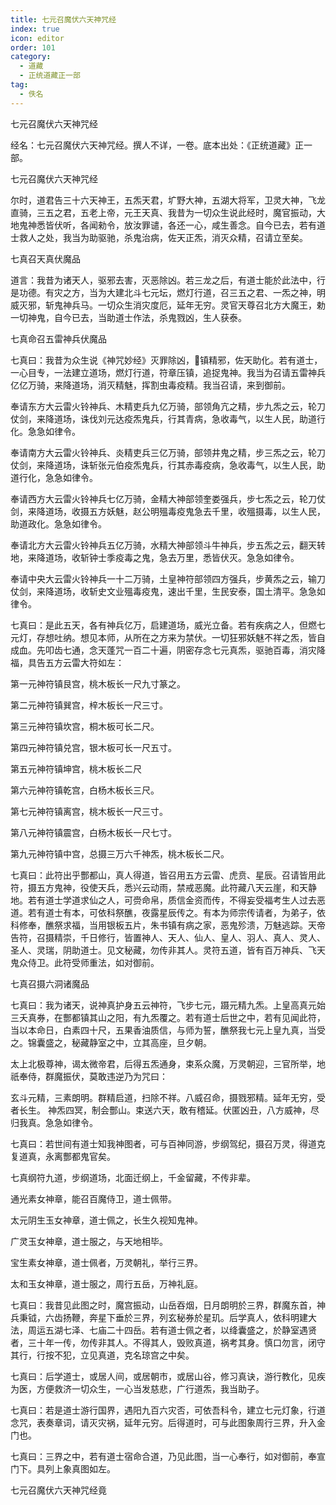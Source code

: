 ```yaml
---
title: 七元召魔伏六天神咒经
index: true
icon: editor
order: 101
category:
  - 道藏
  - 正统道藏正一部
tag:
  - 佚名
---
```


七元召魔伏六天神咒经  

经名：七元召魔伏六天神咒经。撰人不详，一卷。底本出处：《正统道藏》正一部。  

七元召魔伏六天神咒经  

尔时，道君告三十六天神王，五炁天君，圹野大神，五湖大将军，卫灵大神，飞龙直骑，三五之君，五老上帝，元王天真、我昔为一切众生说此经时，魔官振动，大地鬼神悉皆伏听，各闻勑令，放汝罪谴，各还一心，咸生善念。自今已去，若有道士救人之处，我当为助驱驰，杀鬼治病，佐天正炁，消灭众精，召请立至矣。  

七真召天真伏魔品  

道言：我昔为诸天人，驱邪去害，灭恶除凶。若三龙之后，有道士能於此法中，行是功德。有灾之方，当为大建北斗七元坛，燃灯行道，召三五之君、一炁之神，明威灭邪，斩鬼神兵马。一切众生消灾度厄，延年无穷。灵官天尊召北方大魔王，勅一切神鬼，自今已去，当助道士作法，杀鬼戮凶，生人获泰。  

七真命召五雷神兵伏魔品  

七真曰：我昔为众生说《神咒妙经》灭罪除凶，镇精邪，佐天助化。若有道士，一心目专，一法建立道场，燃灯行道，符章压镇，追捉鬼神。我当为召请五雷神兵亿亿万骑，来降道场，消灭精魅，挥割虫毒疫精。我当召请，来到御前。  

奉请东方大云雷火铃神兵、木精吏兵九亿万骑，部领角亢之精，步九炁之云，轮刀仗剑，来降道场，诛伐刘元达疫炁鬼兵，行其青病，急收毒气，以生人民，助道行化。急急如律令。  

奉请南方大云雷火铃神兵、炎精吏兵三亿万骑，部领井鬼之精，步三炁之云，轮刀仗剑，来降道场，诛斩张元伯疫炁鬼兵，行其赤毒疫病，急收毒气，以生人民，助道行化，急急如律令。  

奉请西方大云雷火铃神兵七亿万骑，金精大神部领奎娄强兵，步七炁之云，轮刀仗剑，来降道场，收摄五方妖魅，赵公明殟毒疫鬼急去千里，收殟摄毒，以生人民，助道政化。急急如律令。  

奉请北方大云雷火铃神兵五亿万骑，水精大神部领斗牛神兵，步五炁之云，翻天转地，来降道场，收斩钟士季疫毒之鬼，急去万里，悉皆伏灭。急急如律令。  

奉请中央大云雷火铃神兵一十二万骑，土皇神符部领四方强兵，步黄炁之云，输刀仗剑，来降道场，收斩史文业殟毒疫鬼，速出千里，生民安泰，国土清平。急急如律令。  

七真曰：是此五天，各有神兵亿万，启建道场，威光立备。若有疾病之人，但燃七元灯，存想吐纳。想见本师，从所在之方来为禁伏。一切狂邪妖魅不祥之炁，皆自成血。先叩齿七通，念天蓬咒一百二十遍，阴密存念七元真炁，驱驰百毒，消灾降福，具告五方云雷大符如左：  

第一元神符镇艮宫，桃木板长一尺九寸篆之。  

第二元神符镇巽宫，梓木板长一尺三寸。  

第三元神符镇坎宫，桐木板可长二尺。  

第四元神符镇兑宫，银木板可长一尺五寸。  

第五元神符镇坤宫，桃木板长二尺  

第六元神符镇乾宫，白杨木板长三尺。  

第七元神符镇离宫，桃木板长一尺三寸。  

第八元神符镇震宫，白杨木板长一尺七寸。  

第九元神符镇中宫，总摄三万六千神炁，桃木板长二尺。  

七真曰：此符出乎酆都山，真人得道，皆召用五方云雷、虎贲、星辰。召请皆用此符，摄五方鬼神，役使天兵，悉兴云动雨，禁戒恶魔。此符藏八天云崖，和天静地。若有道士学道求仙之人，可赍命帛，质信金资而传，不得妄受福考生人过去恶道。若有道士有本，可依科祭醮，夜露星辰传之。有本为师宗传请者，为弟子，依科修奉，醮祭求福，当用银板五片，朱书镇有病之家，恶鬼殄溃，万魅逃踪。天帝告符，召摄精崇，千日修行，皆置神人、天人、仙人、皇人、羽人、真人、灵人、圣人、灵瑞，阴助道士。见文秘藏，勿传非其人。灵符五道，皆有百万神兵、飞天鬼众侍卫。此符受师重法，如对御前。  

七真召摄六洞诸魔品  

七真曰：我为诸天，说神真护身五云神符，飞步七元，蹑元精九炁。上皇高真元始三夭真券，在酆都镇其山之阳，有九炁覆之。若有道士后世之中，若有见闻此符，当以本命日，白素四十尺，五果香油质信，与师为誓，醮祭我七元上皇九真，当受之。锦囊盛之，秘藏静室之中，立其高座，旦夕朝。  

太上北极尊神，谒太微帝君，后得五炁通身，束系众魔，万灵朝迎，三官所举，地祇奉侍，群魔振伏，莫敢违逆乃为咒曰：  

玄斗元精，三素朗明。群精启道，扫除不祥。八威召命，摄戮邪精。延年无穷，受者长生。 神炁四冥，制会酆山。束送六天，敢有稽延。伏匿凶丑，八方威神，尽归我真。急急如律令。  

七真曰：若世间有道士知我神图者，可与百神同游，步纲驾纪，摄召万灵，得道克复道真，永离酆都鬼官矣。  

七真纲符九道，步纲道场，北面迁纲上，千金留藏，不传非辈。  

通光素女神章，能召百魔侍卫，道士佩带。  

太元阴生玉女神章，道士佩之，长生久视知鬼神。  

广灵玉女神章，道士服之，与天地相毕。  

宝生素女神章，道士佩者，万灵朝礼，举行三界。  

太和玉女神章，道士服之，周行五岳，万神礼庭。  

七真曰：我昔见此图之时，魔宫振动，山岳吞烟，日月朗明於三界，群魔东首，神兵秉钺，六齿扬鞭，奔星下垂於三界，列玄秘券於星玑。后学真人，依科明建大法，周运五湖七泽、七庙二十四岳。若有道士佩之者，以绛囊盛之，於静室遇贤者，三十年一传，勿传非其人。不得其人，毁败真道，祸考其身。慎口勿言，闭守其行，行按不犯，立见真道，克名琼宫之中矣。  

七真曰：后学道士，或居人间，或居朝市，或居山谷，修习真诀，游行教化，见疾为医，方便救济一切众生，一心当发慈悲，广行道炁，我当助子。  

七真曰：若是道士游行国界，遇阳九百六灾否，可依吾科令，建立七元灯象，行道念咒，表奏章词，请灭灾祸，延年元穷。后得道时，可与此图象周行三界，升入金门也。  

七真曰：三界之中，若有道士宿命合道，乃见此图，当一心奉行，如对御前，奉宣门下。具列上象真图如左。  

七元召魔伏六天神咒经竟  
